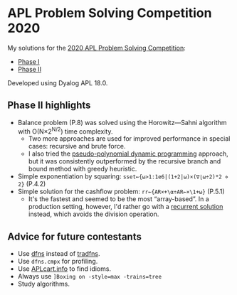 # APL Problem Solving Competition 2020
  
My solutions for the [2020 APL Problem Solving Competition](https://www.dyalog.com/student-competition.htm):

- [Phase I](Contest2020_Phase1.apl)
- [Phase II](Contest2020_Phase2.dyalog)

Developed using Dyalog APL 18.0.

## Phase II highlights

 - Balance problem (P.8) was solved using the Horowitz—Sahni algorithm with O(N×2<sup>N/2</sup>) time complexity.
   - Two more approaches are used for improved performance in special cases: recursive and brute force.
   - I also tried the [pseudo-polynomial dynamic programming](https://github.com/amakukha/apl-contest-2020/blob/bd348cb8d9bb00a845d36b629d61ff415a775f51/Contest2020_Phase2.dyalog#L55) 
     approach, but it was consistently outperformed by the recursive branch and bound method with greedy heuristic.
 - Simple exponentiation by squaring: `sset←{⍵>1:1e6|(1+2|⍵)×(∇⌊⍵÷2)*2 ⋄ 2}` (P.4.2)
 - Simple solution for the cashflow problem: `rr←{AR×+\⍺÷AR←×\1+⍵}` (P.5.1)
   - It's the fastest and seemed to be the most “array-based”. In a production setting, however, I'd rather go with
     a [recurrent solution](https://github.com/amakukha/apl-contest-2020/blob/c9155e8436038cc155e8c9f966f4ab93d3c4404d/Contest2020_Phase2.dyalog#L468) instead,
     which avoids the division operation.

## Advice for future contestants
 - Use [dfns](https://aplwiki.com/wiki/Dfn) instead of [tradfns](https://aplwiki.com/wiki/Defined_function).
 - Use `dfns.cmpx` for profiling.
 - Use [APLcart.info](https://aplcart.info) to find idioms.
 - Always use `]Boxing on -style=max -trains=tree`
 - Study algorithms.
